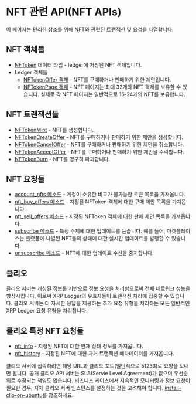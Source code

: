 # NFT 관련 API(NFT APIs)

이 페이지는 편리한 참조를 위해 NFT와 관련된 트랜잭션 및 요청을 나열합니다.

## NFT 객체들&#x20;

* [NFToken](../../../references/xrp-ledger/undefined/nftoken.md) 데이터 타입 - ledger에 저장된 NFT 객체입니다.&#x20;
* Ledger 객체들&#x20;
  * [NFTokenOffer 객체](../../../references/xrp-ledger/ledger/ledger-1/nftokenoffer.md) - NFT를 구매하거나 판매하기 위한 제안입니다.
  * [NFTokenPage 객체](../../../references/xrp-ledger/ledger/ledger-1/nftokenpage.md) - NFT 페이지는 최대 32개의 NFT 객체를 보유할 수 있습니다. 실제로 각 NFT 페이지는 일반적으로 16-24개의 NFT를 보유합니다.&#x20;

## NFT 트랜잭션들&#x20;

* [NFTokenMint](../../../references/xrp-ledger/undefined-1/undefined-1/nftokenmint.md) - NFT를 생성합니다.
* [NFTokenCreateOffer](../../../references/xrp-ledger/undefined-1/undefined-1/nftokencreateoffer.md) - NFT를 구매하거나 판매하기 위한 제안을 생성합니다.
* [NFTokenCancelOffer](../../../references/xrp-ledger/undefined-1/undefined-1/nftokencanceloffer.md) - NFT를 구매하거나 판매하기 위한 제안을 취소합니다.
* [NFTokenAcceptOffer](../../../references/xrp-ledger/undefined-1/undefined-1/nftokenacceptoffer.md) - NFT를 구매하거나 판매하기 위한 제안을 수락합니다.
* [NFTokenBurn](../../../references/xrp-ledger/undefined-1/undefined-1/nftokenburn.md) - NFT를 영구히 파괴합니다.

## NFT 요청들&#x20;

* [account\_nfts 메소드](../../../references/http-websocket-apis/api-1/undefined/account\_nfts.md) - 계정이 소유한 비교가 불가능한 토큰 목록을 가져옵니다.&#x20;
* [nft\_buy\_offers 메소드](../../../references/http-websocket-apis/api-1/undefined-2/nft\_buy\_offers.md) - 지정된 NFToken 객체에 대한 구매 제안 목록을 가져옵니다.&#x20;
* [nft\_sell\_offers 메소드](../../../references/http-websocket-apis/api-1/undefined-2/nft\_sell\_offers.md) - 지정된 NFToken 객체에 대한 판매 제안 목록을 가져옵니다.&#x20;
* [subscribe 메소드](../../../references/http-websocket-apis/api-1/undefined-4/undefined.md) - 특정 주제에 대한 업데이트를 듣습니다. 예를 들어, 마켓플레이스는 플랫폼에 나열된 NFT들의 상태에 대한 실시간 업데이트를 발행할 수 있습니다.&#x20;
* [unsubscribe 메소드](../../../references/http-websocket-apis/api-1/undefined-4/undefined-1.md) - NFT에 대한 업데이트 수신을 중지합니다.&#x20;

## 클리오

클리오 서버는 캐싱된 정보를 기반으로 정보 요청을 처리함으로써 전체 네트워크 성능을 향상시킵니다, 이로써 XRP Ledger의 유효자들이 트랜잭션 처리에 집중할 수 있습니다. 클리오 서버는 더 자세한 응답을 제공하는 추가 요청 유형을 처리하는 모든 일반적인 XRP Ledger 요청 유형을 처리합니다.

## 클리오 특정 NFT 요청들&#x20;

* [nft\_info](../../../references/http-websocket-apis/api-1/undefined-5/nft\_info.md) - 지정된 NFT에 대한 현재 상태 정보를 가져옵니다.
* [nft\_history](../../../references/http-websocket-apis/api-1/undefined-5/nft\_history.md) - 지정된 NFT에 대한 과거 트랜잭션 메타데이터를 가져옵니다.&#x20;

클리오 서버에 접속하려면 해당 URL과 클리오 포트(일반적으로 51233)로 요청을 보내면 됩니다. 공개 클리오 API 서버는 SLA(Servie Level Agreement)가 없으며 우선순위로 수정되는 책임도 없습니다. 비즈니스 케이스에서 지속적인 모니터링과 정보 요청이 필요한 경우, 자체 클리오 서버 인스턴스를 설정하는 것을 고려해야 합니다. [install-clio-on-ubuntu](../../../tutorials/undefined-3/undefined.md)를 참조하세요.
